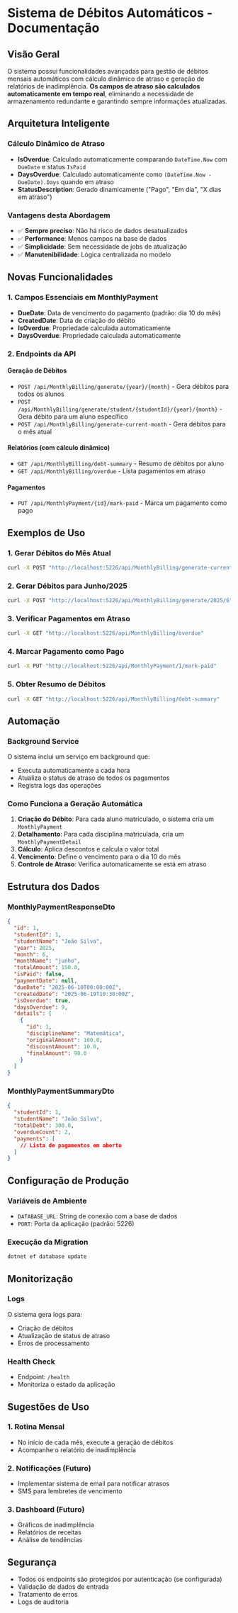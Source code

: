 # Sistema de Débitos Automáticos - Documentação

## Visão Geral

O sistema possui funcionalidades avançadas para gestão de débitos mensais automáticos com cálculo dinâmico de atraso e geração de relatórios de inadimplência. **Os campos de atraso são calculados automaticamente em tempo real**, eliminando a necessidade de armazenamento redundante e garantindo sempre informações atualizadas.

## Arquitetura Inteligente

### Cálculo Dinâmico de Atraso

- **IsOverdue**: Calculado automaticamente comparando `DateTime.Now` com `DueDate` e status `IsPaid`
- **DaysOverdue**: Calculado automaticamente como `(DateTime.Now - DueDate).Days` quando em atraso
- **StatusDescription**: Gerado dinamicamente ("Pago", "Em dia", "X dias em atraso")

### Vantagens desta Abordagem

- ✅ **Sempre preciso**: Não há risco de dados desatualizados
- ✅ **Performance**: Menos campos na base de dados
- ✅ **Simplicidade**: Sem necessidade de jobs de atualização
- ✅ **Manutenibilidade**: Lógica centralizada no modelo

## Novas Funcionalidades

### 1. Campos Essenciais em MonthlyPayment

- **DueDate**: Data de vencimento do pagamento (padrão: dia 10 do mês)
- **CreatedDate**: Data de criação do débito
- **IsOverdue**: Propriedade calculada automaticamente
- **DaysOverdue**: Propriedade calculada automaticamente

### 2. Endpoints da API

#### Geração de Débitos

- `POST /api/MonthlyBilling/generate/{year}/{month}` - Gera débitos para todos os alunos
- `POST /api/MonthlyBilling/generate/student/{studentId}/{year}/{month}` - Gera débito para um aluno específico
- `POST /api/MonthlyBilling/generate-current-month` - Gera débitos para o mês atual

#### Relatórios (com cálculo dinâmico)

- `GET /api/MonthlyBilling/debt-summary` - Resumo de débitos por aluno
- `GET /api/MonthlyBilling/overdue` - Lista pagamentos em atraso

#### Pagamentos

- `PUT /api/MonthlyPayment/{id}/mark-paid` - Marca um pagamento como pago

## Exemplos de Uso

### 1. Gerar Débitos do Mês Atual

```bash
curl -X POST "http://localhost:5226/api/MonthlyBilling/generate-current-month"
```

### 2. Gerar Débitos para Junho/2025

```bash
curl -X POST "http://localhost:5226/api/MonthlyBilling/generate/2025/6"
```

### 3. Verificar Pagamentos em Atraso

```bash
curl -X GET "http://localhost:5226/api/MonthlyBilling/overdue"
```

### 4. Marcar Pagamento como Pago

```bash
curl -X PUT "http://localhost:5226/api/MonthlyPayment/1/mark-paid"
```

### 5. Obter Resumo de Débitos

```bash
curl -X GET "http://localhost:5226/api/MonthlyBilling/debt-summary"
```

## Automação

### Background Service

O sistema inclui um serviço em background que:

- Executa automaticamente a cada hora
- Atualiza o status de atraso de todos os pagamentos
- Registra logs das operações

### Como Funciona a Geração Automática

1. **Criação do Débito**: Para cada aluno matriculado, o sistema cria um `MonthlyPayment`
2. **Detalhamento**: Para cada disciplina matriculada, cria um `MonthlyPaymentDetail`
3. **Cálculo**: Aplica descontos e calcula o valor total
4. **Vencimento**: Define o vencimento para o dia 10 do mês
5. **Controle de Atraso**: Verifica automaticamente se está em atraso

## Estrutura dos Dados

### MonthlyPaymentResponseDto

```json
{
  "id": 1,
  "studentId": 1,
  "studentName": "João Silva",
  "year": 2025,
  "month": 6,
  "monthName": "junho",
  "totalAmount": 150.0,
  "isPaid": false,
  "paymentDate": null,
  "dueDate": "2025-06-10T00:00:00Z",
  "createdDate": "2025-06-19T10:30:00Z",
  "isOverdue": true,
  "daysOverdue": 9,
  "details": [
    {
      "id": 1,
      "disciplineName": "Matemática",
      "originalAmount": 100.0,
      "discountAmount": 10.0,
      "finalAmount": 90.0
    }
  ]
}
```

### MonthlyPaymentSummaryDto

```json
{
  "studentId": 1,
  "studentName": "João Silva",
  "totalDebt": 300.0,
  "overdueCount": 2,
  "payments": [
    // Lista de pagamentos em aberto
  ]
}
```

## Configuração de Produção

### Variáveis de Ambiente

- `DATABASE_URL`: String de conexão com a base de dados
- `PORT`: Porta da aplicação (padrão: 5226)

### Execução da Migration

```bash
dotnet ef database update
```

## Monitorização

### Logs

O sistema gera logs para:

- Criação de débitos
- Atualização de status de atraso
- Erros de processamento

### Health Check

- Endpoint: `/health`
- Monitoriza o estado da aplicação

## Sugestões de Uso

### 1. Rotina Mensal

- No início de cada mês, execute a geração de débitos
- Acompanhe o relatório de inadimplência

### 2. Notificações (Futuro)

- Implementar sistema de email para notificar atrasos
- SMS para lembretes de vencimento

### 3. Dashboard (Futuro)

- Gráficos de inadimplência
- Relatórios de receitas
- Análise de tendências

## Segurança

- Todos os endpoints são protegidos por autenticação (se configurada)
- Validação de dados de entrada
- Tratamento de erros
- Logs de auditoria
